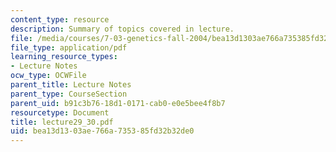 ```yaml
---
content_type: resource
description: Summary of topics covered in lecture.
file: /media/courses/7-03-genetics-fall-2004/bea13d1303ae766a735385fd32b32de0_lecture29_30.pdf
file_type: application/pdf
learning_resource_types:
- Lecture Notes
ocw_type: OCWFile
parent_title: Lecture Notes
parent_type: CourseSection
parent_uid: b91c3b76-18d1-0171-cab0-e0e5bee4f8b7
resourcetype: Document
title: lecture29_30.pdf
uid: bea13d13-03ae-766a-7353-85fd32b32de0
---
```

